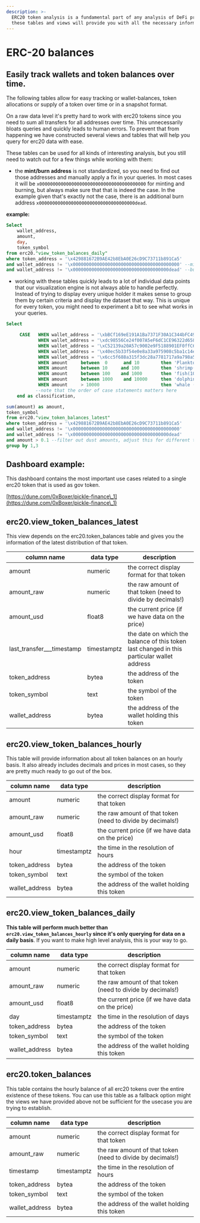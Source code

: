 ```yaml
---
description: >-
  ERC20 token analysis is a fundamental part of any analysis of DeFi products,
  these tables and views will provide you with all the necessary information.
---
```


# ERC-20 balances

## Easily track wallets and token balances over time.

The following tables allow for easy tracking or wallet-balances, token allocations or supply of a token over time or in a snapshot format.

On a raw data level it's pretty hard to work with erc20 tokens since you need to sum all transfers for all addresses over time. This unnecessarily bloats queries and quickly leads to human errors. To prevent that from happening we have constructed several views and tables that will help you query for erc20 data with ease.

These tables can be used for all kinds of interesting analysis, but you still need to watch out for a few things while working with them:

* the **mint/burn address** is not standardized, so you need to find out those addresses and manually apply a fix in your queries. In most cases it will be `x0000000000000000000000000000000000000000` for minting and burning, but always make sure that that is indeed the case. In the example given that's exactly not the case, there is an additional burn address `x000000000000000000000000000000000000dead`.

**example:**

```sql
Select 
    wallet_address, 
    amount,
    day,
    token_symbol
from erc20."view_token_balances_daily"
where token_address = '\x429881672B9AE42b8EbA0E26cD9C73711b891Ca5'
and wallet_address != '\x0000000000000000000000000000000000000000' --mint address
and wallet_address != '\x000000000000000000000000000000000000dead' --burn address
```

* working with these tables quickly leads to a lot of individual data points that our visualization engine is not always able to handle perfectly. Instead of trying to display every unique holder it makes sense to group them by certain criteria and display the dataset that way. This is unique for every token, you might need to experiment a bit to see what works in your queries.

```sql
Select 

     CASE   WHEN wallet_address = '\xbBCf169eE191A1Ba7371F30A1C344bFC498b29Cf' then 'dill'
            WHEN wallet_address = '\xdc98556Ce24f007A5eF6dC1CE96322d65832A819' then 'uniswap'
            WHEN wallet_address = '\xC52139a20A57c9002e9F5188901EF0ffC63c7205' then 'smart_treasury'
            WHEN wallet_address = '\x40ec5b33f54e0e8a33a975908c5ba1c14e5bbbdf' then 'polygon'
            WHEN wallet_address = '\x6cc5f688a315f3dc28a7781717a9a798a59fda7b' then 'OKEX'
            WHEN amount     between  0      and 10        then 'Plankton(0-10)'
            WHEN amount     between 10     and 100        then 'shrimp(10-100)'
            WHEN amount     between 100    and 1000       then 'fish(100-1,000)'
            WHEN amount     between 1000    and 10000     then 'dolphin(1,000-10,000)'
            WHEN amount     > 10000                       then 'whale (>10000)' 
           --note that the order of case statements matters here
    end as classification,

sum(amount) as amount,
token_symbol
from erc20."view_token_balances_latest"
where token_address = '\x429881672B9AE42b8EbA0E26cD9C73711b891Ca5'
and wallet_address != '\x0000000000000000000000000000000000000000'
and wallet_address != '\x000000000000000000000000000000000000dead'
and amount > 0.1 --filter out dust amounts, adjust this for different tokens based on economic value
group by 1,3
```

## Dashboard example:

This dashboard contains the most important use cases related to a single erc20 token that is used as gov token.

[https://dune.com/0xBoxer/pickle-finance\_1](https://dune.com/0xBoxer/pickle-finance\_1)

## erc20.view\_token\_balances\_latest

This view depends on the erc20.token\_balances table and gives you the information of the latest distribution of that token.

| column name                   | data type   | description                                                                                |
| ----------------------------- | ----------- | ------------------------------------------------------------------------------------------ |
| amount                        | numeric     | the correct display format for that token                                                  |
| amount\_raw                   | numeric     | the raw amount of that token (need to divide by decimals!)                                 |
| amount\_usd                   | float8      | the current price (if we have data on the price)                                           |
| last\_transfer\_\_\_timestamp | timestamptz | the date on which the balance of this token last changed in this particular wallet address |
| token\_address                | bytea       | the address of the token                                                                   |
| token\_symbol                 | text        | the symbol of the token                                                                    |
| wallet\_address               | bytea       | the address of the wallet holding this token                                               |

## erc20.view\_token\_balances\_hourly

This table will provide information about all token balances on an hourly basis. It also already includes decimals and prices in most cases, so they are pretty much ready to go out of the box.

| column name     | data type   | description                                                |
| --------------- | ----------- | ---------------------------------------------------------- |
| amount          | numeric     | the correct display format for that token                  |
| amount\_raw     | numeric     | the raw amount of that token (need to divide by decimals!) |
| amount\_usd     | float8      | the current price (if we have data on the price)           |
| hour            | timestamptz | the time in the resolution of hours                        |
| token\_address  | bytea       | the address of the token                                   |
| token\_symbol   | text        | the symbol of the token                                    |
| wallet\_address | bytea       | the address of the wallet holding this token               |

## erc20.view\_token\_balances\_daily

**This table will perform much better than `erc20.view_token_balances_hourly` since it's only querying for data on a daily basis**. If you want to make high level analysis, this is your way to go.

| column name     | data type   | description                                                |
| --------------- | ----------- | ---------------------------------------------------------- |
| amount          | numeric     | the correct display format for that token                  |
| amount\_raw     | numeric     | the raw amount of that token (need to divide by decimals!) |
| amount\_usd     | float8      | the current price (if we have data on the price)           |
| day             | timestamptz | the time in the resolution of days                         |
| token\_address  | bytea       | the address of the token                                   |
| token\_symbol   | text        | the symbol of the token                                    |
| wallet\_address | bytea       | the address of the wallet holding this token               |

## erc20.token\_balances

This table contains the hourly balance of all erc20 tokens over the entire existence of these tokens. You can use this table as a fallback option might the views we have provided above not be sufficient for the usecase you are trying to establish.

| column name     | data type   | description                                                |
| --------------- | ----------- | ---------------------------------------------------------- |
| amount          | numeric     | the correct display format for that token                  |
| amount\_raw     | numeric     | the raw amount of that token (need to divide by decimals!) |
| timestamp       | timestamptz | the time in the resolution of hours                        |
| token\_address  | bytea       | the address of the token                                   |
| token\_symbol   | text        | the symbol of the token                                    |
| wallet\_address | bytea       | the address of the wallet holding this token               |
